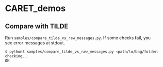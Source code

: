 # CARET_demos

## Compare with TILDE

Run `samples/compare_tilde_vs_raw_messages.py`.
If some checks fail, you see error messages at stdout.

``` bash
$ python3 samples/compare_tilde_vs_raw_messages.py <path/to/bag/folder>
checking...
OK
```
